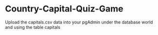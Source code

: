 # Country-Capital-Quiz-Game

Upload the capitals.csv data into your pgAdmin under the database world and using the table capitals